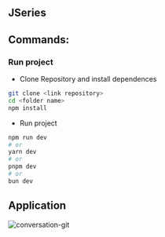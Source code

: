 ## JSeries

## Commands:

### Run project

- Clone Repository and install dependences

```bash
git clone <link repository>
cd <folder name>
npm install
```

- Run project

```bash
npm run dev
# or
yarn dev
# or
pnpm dev
# or
bun dev
```

## Application

![conversation-git](./src/assets/testevue.gif)
